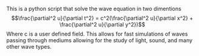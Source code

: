 This is a python script that solve the wave equation in two dimentions
$$\frac{\partial^2 u}{\partial t^2} = c^2(\frac{\partial^2 u}{\partial x^2} + \frac{\partial^2 u}{\partial y^2})$$
Where c is a user defined field. This allows for fast simulations of waves passing through mediums allowing for the study of light, sound, and many other wave types.
